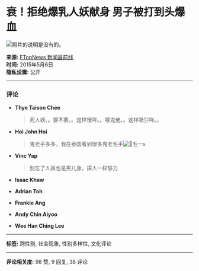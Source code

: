 # 衰！拒绝爆乳人妖献身 男子被打到头爆血

![照片的说明是没有的。](https://scontent-sjc3-1.xx.fbcdn.net/v/t39.30808-6/465642393_9580329445315196_1875025437690691382_n.jpg?_nc_cat=101&ccb=1-7&_nc_sid=0b6b33&_nc_ohc=4QiK_yDeBKcQ7kNvgH2i435&_nc_oc=AdhK1NaHiJxBoSWlEU7qAgudy6fX3LJgIfhmChRHgBe6cyGVLjkROMihwc0uc6NvbX8&_nc_zt=23&_nc_ht=scontent-sjc3-1.xx&_nc_gid=A8X8OX-7MStVkHQxD0iTCfa&oh=00_AYA5pSZyUbEMckbp2b8oXAYy7YHpxuMXeRaKwLRmBThH6g&oe=67C1F3FB)

**来源:** [FTopNews 新闻最前线](https://www.facebook.com/FTopNews?__tn__=-UC*F)  
**时间:** 2015年5月6日  
**隐私设置:** 公开  

---

### 评论

- **Thye Taison Chee**
  > 死人妖。。要不要。。这样饿咩。。哪鬼佬。。这样吸引咩。。

- **Hoi John Hoi**
  > 鬼老手多多，我在泰国看到很多鬼老毛手![👋](https://static.xx.fbcdn.net/images/emoji.php/v9/tfa/1/16/1f44b.png)毛一s

- **Vinc Yap**
  > 别忘了人妖也是男儿身，揍人一样够力

- **Isaac Khaw**

- **Adrian Toh**

- **Frankie Ang**
  
- **Andy Chin Aiyoo**
  
- **Wee Han Ching Lee**

---

**标签:** 跨性别, 社会现象, 性别多样性, 文化评论

---

**评论相关度:** 98 赞, 9 回复, 38 评论